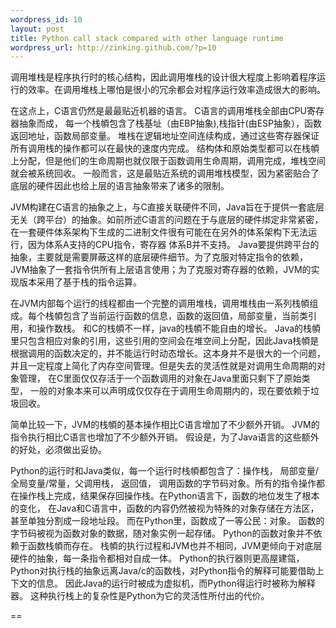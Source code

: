 ```yaml
--- 
wordpress_id: 10
layout: post
title: Python call stack compared with other language runtime
wordpress_url: http://zinking.github.com/?p=10
---
```

调用堆栈是程序执行时的核心结构，因此调用堆栈的设计很大程度上影响着程序运行的效率。在调用堆栈上哪怕是很小的冗余都会对程序运行效率造成很大的影响。

在这点上，C语言仍然是最最贴近机器的语言。 C语言的调用堆栈全部由CPU寄存器抽象而成， 每一个栈幁包含了栈基址（由EBP抽象),栈指针(由ESP抽象），函数返回地址，函数局部变量。 堆栈在逻辑地址空间连续构成，通过这些寄存器保证所有调用栈的操作都可以在最快的速度内完成。 结构体和原始类型都可以在栈幁上分配，但是他们的生命周期也就仅限于函数调用生命周期，调用完成，堆栈空间就会被系统回收。 一般而言，这是最贴近系统的调用堆栈模型，因为紧密贴合了底层的硬件因此也给上层的语言抽象带来了诸多的限制。 

JVM构建在C语言的抽象之上，与C直接关联硬件不同，Java旨在于提供一套底层无关（跨平台）的抽象。如前所述C语言的问题在于与底层的硬件绑定非常紧密， 在一套硬件体系架构下生成的二进制文件很有可能在在另外的体系架构下无法运行，因为体系A支持的CPU指令，寄存器 体系B并不支持。 Java要提供跨平台的抽象，主要就是需要屏蔽这样的底层硬件细节。为了克服对特定指令的依赖，JVM抽象了一套指令供所有上层语言使用；为了克服对寄存器的依赖，JVM的实现版本采用了基于栈的指令运算。 

在JVM内部每个运行的线程都由一个完整的调用堆栈，调用堆栈由一系列栈幁组成。每个栈幁包含了当前运行函数的信息，函数的返回值，局部变量，当前类引用，和操作数栈。 和C的栈幁不一样，java的栈幁不能自由的增长。 Java的栈幁里只包含相应对象的引用，这些引用的空间会在堆空间上分配，因此Java栈幁是根据调用的函数决定的，并不能运行时动态增长。这本身并不是很大的一个问题，并且一定程度上简化了内存空间管理。但是失去的灵活性就是对调用生命周期的对象管理， 在C里面仅仅存活于一个函数调用的对象在Java里面只剩下了原始类型， 一般的对象本来可以声明成仅仅存在于调用生命周期内的，现在要依赖于垃圾回收。

简单比较一下，JVM的栈幁的基本操作相比C语言增加了不少额外开销。 JVM的指令执行相比C语言也增加了不少额外开销。 假设是，为了Java语言的这些额外的好处，必须做出妥协。

Python的运行时和Java类似，每一个运行时栈幁都包含了：操作栈， 局部变量/全局变量/常量，父调用栈， 返回值， 调用函数的字节码对象。所有的指令操作都在操作栈上完成，结果保存回操作栈。在Python语言下，函数的地位发生了根本的变化， 在Java和C语言中，函数的内容仍然被视为特殊的对象存储在方法区，甚至单独分割成一段地址段。 而在Python里，函数成了一等公民：对象。 函数的字节码被视为函数对象的数据，随对象实例一起存储。 Python的函数对象并不依赖于函数栈幁而存在。 栈幁的执行过程和JVM也并不相同，JVM更倾向于对底层硬件的抽象，每一条指令都相对自成一体。 Python的执行器则更高屋建瓴，Python对执行栈的抽象远离Java/c的函数栈，对Python指令的解释可能要借助上下文的信息。 因此Java的运行时被成为虚拟机，而Python得运行时被称为解释器。 这种执行栈上的复杂性是Python为它的灵活性所付出的代价。
    
==

  [1]:https://www.ics.uci.edu/~pattis/ICS-33/lectures/disassembly.txt
  [2]:http://blog.jamesdbloom.com/JVMInternals.html
  [3]:http://www.troeger.eu/files/teaching/pythonvm08.pdf
  [4]:http://stackoverflow.com/questions/441824/java-virtual-machine-vs-python-interpreter-parlance

